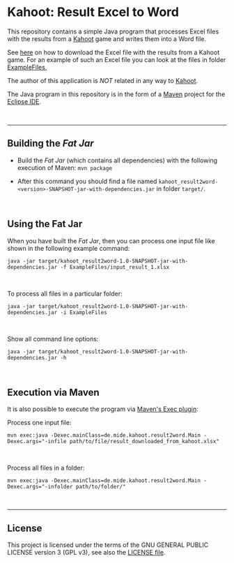 # Kahoot: Result Excel to Word #

This repository contains a simple Java program that processes Excel files with the results from a
[Kahoot](https://kahoot.com/) game and writes them into a Word file.

See [here](https://support.kahoot.com/hc/en-us/articles/115002308028-Reports-and-the-Reports-page) on how to download the Excel file with the results from a Kahoot game.
For an example of such an Excel file you can look at the files in folder [ExampleFiles](ExampleFiles/),

The author of this application is *NOT* related in any way to [Kahoot](https://kahoot.com/company/).

The Java program in this repository is in the form of a [Maven](http://maven.apache.org/) project for the [Eclipse IDE](https://www.eclipse.org).

<br>

----
## Building the *Fat Jar* ##

* Build the *Fat Jar* (which contains all dependencies) with the following execution of Maven: `mvn package`

* After this command you should find a file named `kahoot_result2word-<version>-SNAPSHOT-jar-with-dependencies.jar` in folder `target/`.

<br>

## Using the Fat Jar ##

When you have built the *Fat Jar*, then you can process one input file like shown in the following example command:

````
java -jar target/kahoot_result2word-1.0-SNAPSHOT-jar-with-dependencies.jar -f ExampleFiles/input_result_1.xlsx
````

<br>

To process all files in a particular folder:
````
java -jar target/kahoot_result2word-1.0-SNAPSHOT-jar-with-dependencies.jar -i ExampleFiles
````

<br>

Show all command line options:
````
java -jar target/kahoot_result2word-1.0-SNAPSHOT-jar-with-dependencies.jar -h
````

<br>

## Execution via Maven ##

It is also possible to execute the program via [Maven's Exec plugin](https://www.mojohaus.org/exec-maven-plugin/):

Process one input file:
````
mvn exec:java -Dexec.mainClass=de.mide.kahoot.result2word.Main -Dexec.args="-infile path/to/file/result_downloaded_from_kahoot.xlsx"
````

<br>

Process all files in a folder:
````
mvn exec:java -Dexec.mainClass=de.mide.kahoot.result2word.Main -Dexec.args="-infolder path/to/folder/"
````


<br>

----
## License ##

This project is licensed under the terms of the GNU GENERAL PUBLIC LICENSE version 3 (GPL v3),
see also  the [LICENSE file](LICENSE.md).

<br>
